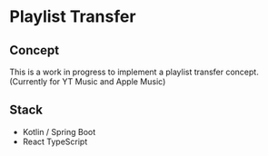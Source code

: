 # Playlist Transfer

## Concept
This is a work in progress to implement a playlist transfer concept. (Currently for YT Music and Apple Music)

## Stack
- Kotlin / Spring Boot
- React TypeScript